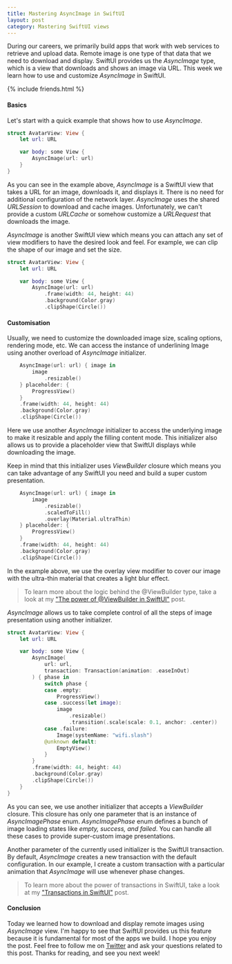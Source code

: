 ```yaml
---
title: Mastering AsyncImage in SwiftUI
layout: post
category: Mastering SwiftUI views
---
```


During our careers, we primarily build apps that work with web services to retrieve and upload data. Remote image is one type of that data that we need to download and display. SwiftUI provides us the *AsyncImage* type, which is a view that downloads and shows an image via URL. This week we learn how to use and customize *AsyncImage* in SwiftUI.

{% include friends.html %}

#### Basics
Let's start with a quick example that shows how to use *AsyncImage*.

```swift
struct AvatarView: View {
    let url: URL

    var body: some View {
        AsyncImage(url: url)
    }
}
```

As you can see in the example above, *AsyncImage* is a SwiftUI view that takes a URL for an image, downloads it, and displays it. There is no need for additional configuration of the network layer. *AsyncImage* uses the shared *URLSession* to download and cache images. Unfortunately, we can't provide a custom *URLCache* or somehow customize a *URLRequest* that downloads the image.

*AsyncImage* is another SwiftUI view which means you can attach any set of view modifiers to have the desired look and feel. For example, we can clip the shape of our image and set the size.

```swift
struct AvatarView: View {
    let url: URL

    var body: some View {
        AsyncImage(url: url)
            .frame(width: 44, height: 44)
            .background(Color.gray)
            .clipShape(Circle())
```

#### Customisation
Usually, we need to customize the downloaded image size, scaling options, rendering mode, etc. We can access the instance of underlining Image using another overload of *AsyncImage* initializer.

```swift
    AsyncImage(url: url) { image in
        image
            .resizable()
    } placeholder: {
        ProgressView()
    }
    .frame(width: 44, height: 44)
    .background(Color.gray)
    .clipShape(Circle())
```

Here we use another *AsyncImage* initializer to access the underlying image to make it resizable and apply the filling content mode. This initializer also allows us to provide a placeholder view that SwiftUI displays while downloading the image.

Keep in mind that this initializer uses *ViewBuilder* closure which means you can take advantage of any SwiftUI you need and build a super custom presentation. 

```swift
    AsyncImage(url: url) { image in
        image
            .resizable()
            .scaledToFill()
            .overlay(Material.ultraThin)
    } placeholder: {
        ProgressView()
    }
    .frame(width: 44, height: 44)
    .background(Color.gray)
    .clipShape(Circle())
```

In the example above, we use the overlay view modifier to cover our image with the ultra-thin material that creates a light blur effect.

> To learn more about the logic behind the @ViewBuilder type, take a look at my ["The power of @ViewBuilder in SwiftUI"](/2019/12/18/the-power-of-viewbuilder-in-swiftui/) post.

*AsyncImage* allows us to take complete control of all the steps of image presentation using another initializer.

```swift
struct AvatarView: View {
    let url: URL

    var body: some View {
        AsyncImage(
            url: url,
            transaction: Transaction(animation: .easeInOut)
        ) { phase in
            switch phase {
            case .empty:
                ProgressView()
            case .success(let image):
                image
                    .resizable()
                    .transition(.scale(scale: 0.1, anchor: .center))
            case .failure:
                Image(systemName: "wifi.slash")
            @unknown default:
                EmptyView()
            }
        }
        .frame(width: 44, height: 44)
        .background(Color.gray)
        .clipShape(Circle())
    }
}
```

As you can see, we use another initializer that accepts a *ViewBuilder* closure. This closure has only one parameter that is an instance of *AsyncImagePhase* enum. *AsyncImagePhase* enum defines a bunch of image loading states like *empty, success, and failed*. You can handle all these cases to provide super-custom image presentations.	

Another parameter of the currently used initializer is the SwiftUI transaction. By default, *AsyncImage* creates a new transaction with the default configuration. In our example, I create a custom transaction with a particular animation that *AsyncImage* will use whenever phase changes.

> To learn more about the power of transactions in SwiftUI, take a look at my ["Transactions in SwiftUI"](/2020/10/07/transactions-in-swiftui/) post.

#### Conclusion
Today we learned how to download and display remote images using *AsyncImage* view. I'm happy to see that SwiftUI provides us this feature because it is fundamental for most of the apps we build. I hope you enjoy the post. Feel free to follow me on [Twitter](https://twitter.com/mecid) and ask your questions related to this post. Thanks for reading, and see you next week!